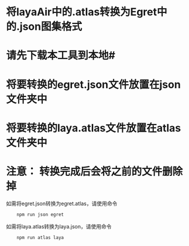 

# **将layaAir中的.atlas转换为Egret中的.json图集格式**


# 请先下载本工具到本地#
# 将要转换的egret.json文件放置在json文件夹中
# 将要转换的laya.atlas文件放置在atlas文件夹中
# **注意：** 转换完成后会将之前的文件删除掉
如需将egret.json转换为egret.atlas，请使用命令
```javascript
	npm run json egret
```
如需将laya.atlas转换为laya.json，请使用命令
```javascript
	npm run atlas laya
```

